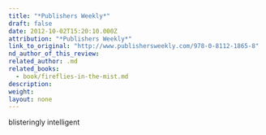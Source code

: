 ```yaml
---
title: "*Publishers Weekly*"
draft: false
date: 2012-10-02T15:20:10.000Z
attribution: "*Publishers Weekly*"
link_to_original: "http://www.publishersweekly.com/978-0-8112-1865-8"
nd_author_of_this_review:
related_author: .md
related_books:
  - book/fireflies-in-the-mist.md
description:
weight:
layout: none
---
```

blisteringly intelligent

